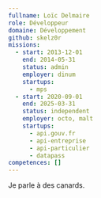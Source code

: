 ```yaml
---
fullname: Loïc Delmaire
role: Développeur
domaine: Développement
github: skelz0r
missions:
  - start: 2013-12-01
    end: 2014-05-31
    status: admin
    employer: dinum
    startups:
      - mps
  - start: 2020-09-01
    end: 2025-03-31
    status: independent
    employer: octo, malt
    startups:
      - api.gouv.fr
      - api-entreprise
      - api-particulier
      - datapass
competences: []
---
```


Je parle à des canards.

